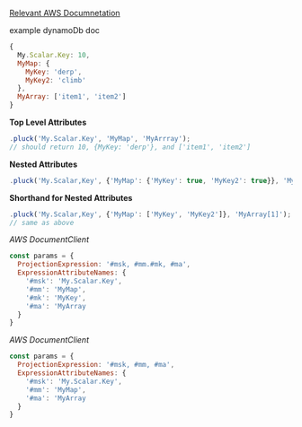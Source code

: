 [Relevant AWS Documnetation](http://docs.aws.amazon.com/amazondynamodb/latest/developerguide/ExpressionPlaceholders.html)

example dynamoDb doc

```javascript
{
  My.Scalar.Key: 10,
  MyMap: {
    MyKey: 'derp',
    MyKey2: 'climb'
  },
  MyArray: ['item1', 'item2']
}
```

**Top Level Attributes**

```javascript
.pluck('My.Scalar.Key', 'MyMap', 'MyArrray');
// should return 10, {MyKey: 'derp'}, and ['item1', 'item2']
```

**Nested Attributes**

```javascript
.pluck('My.Scalar,Key', {'MyMap': {'MyKey': true, 'MyKey2': true}}, 'MyArray[1]');
```

**Shorthand for Nested Attributes**

```javascript
.pluck('My.Scalar,Key', {'MyMap': ['MyKey', 'MyKey2']}, 'MyArray[1]');
// same as above
```

*AWS DocumentClient*

```javascript
const params = {
  ProjectionExpression: '#msk, #mm.#mk, #ma',
  ExpressionAttributeNames: {
    '#msk': 'My.Scalar.Key',
    '#mm': 'MyMap',
    '#mk': 'MyKey',
    '#ma': 'MyArray
  }
}
```

*AWS DocumentClient*

```javascript
const params = {
  ProjectionExpression: '#msk, #mm, #ma',
  ExpressionAttributeNames: {
    '#msk': 'My.Scalar.Key',
    '#mm': 'MyMap',
    '#ma': 'MyArray
  }
}
```